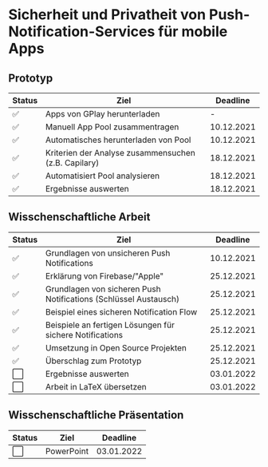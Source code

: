 # Sicherheit und Privatheit von Push-Notification-Services für mobile Apps

## Prototyp

| Status | Ziel                                                 | Deadline   |
| ------ | ---------------------------------------------------- | ---------- |
| ✅     | Apps von GPlay herunterladen                         | -          |
| ✅     | Manuell App Pool zusammentragen                      | 10.12.2021 |
| ✅     | Automatisches herunterladen von Pool                 | 10.12.2021 |
| ✅     | Kriterien der Analyse zusammensuchen (z.B. Capilary) | 18.12.2021 |
| ✅     | Automatisiert Pool analysieren                       | 18.12.2021 |
| ✅     | Ergebnisse auswerten                                 | 18.12.2021 |

## Wisschenschaftliche Arbeit

| Status | Ziel                                                             | Deadline   |
| ------ | ---------------------------------------------------------------- | ---------- |
| ✅     | Grundlagen von unsicheren Push Notifications                     | 10.12.2021 |
| ✅     | Erklärung von Firebase/"Apple"                                   | 25.12.2021 |
| ✅     | Grundlagen von sicheren Push Notifications (Schlüssel Austausch) | 25.12.2021 |
| ✅     | Beispiel eines sicheren Notification Flow                        | 25.12.2021 |
| ✅     | Beispiele an fertigen Lösungen für sichere Notifications         | 25.12.2021 |
| ✅     | Umsetzung in Open Source Projekten                               | 25.12.2021 |
| ✅     | Überschlag zum Prototyp                                          | 25.12.2021 |
| ⬜     | Ergebnisse auswerten                                             | 03.01.2022
| ⬜     | Arbeit in LaTeX übersetzen                                       | 03.01.2022|

## Wisschenschaftliche Präsentation

| Status | Ziel       | Deadline   |
| ------ | ---------- | ---------- |
| ⬜     | PowerPoint | 03.01.2022 |
